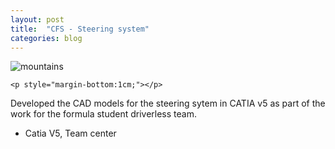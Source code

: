 ```yaml
---
layout: post
title:  "CFS - Steering system"
categories: blog
---
```


<div class="user-projects">
    <img alt="mountains" src="{{ "/home/assets/img/steering.jpg" }}" /> 

    <p style="margin-bottom:1cm;"></p>

  <div class="contents">
    <p>  Developed the CAD models for the steering sytem in CATIA v5 as part of the work for the formula student driverless team.</p>
     <ul>
      <li> Catia V5, Team center</li>
     </ul>
  </div>
</div>

